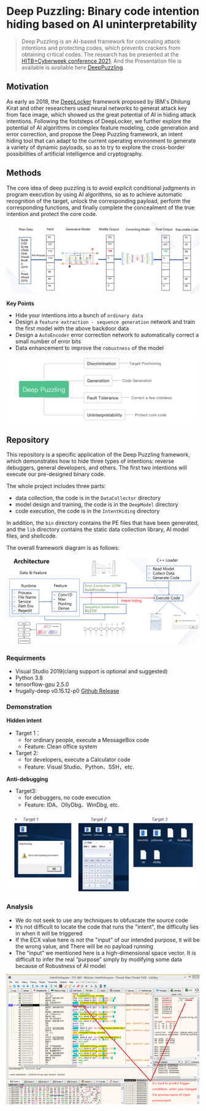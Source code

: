 # Deep Puzzling: Binary code intention hiding based on AI uninterpretability

> Deep Puzzling is an AI-based framework for concealing attack intentions and protecting codes, which prevents crackers from obtaining critical codes. The research has be presented at the [HITB+Cyberweek conference 2021](https://cyberweek.ae/2021/presentations/deep-puzzling-binary-code-intention-hiding-based-on-ai-uninterpretability/).
And the Presentation file is available is available here [DeepPuzzling](misc/Deep_Puzzling_Binary_Code_Intention_Hiding_based_on_AI_Uninterpretability.pdf ':include').


## Motivation

As early as 2018, the [DeepLocker](http://i.blackhat.com/us-18/Thu-August-9/us-18-Kirat-DeepLocker-Concealing-Targeted-Attacks-with-AI-Locksmithing.pdf) framework proposed by IBM's Dhilung Kirat and other researchers used neural networks to generat attack key from face image, which showed us the great potential of AI in hiding attack intentions. Following the footsteps of DeepLocker, we further explore the potential of AI algorithms in complex feature modeling, code generation and error correction, and propose the Deep Puzzling framework, an intent hiding tool that can adapt to the current operating environment to generate a variety of dynamic payloads, so as to try to explore the cross-border possibilities of artificial intelligence and cryptography.


## Methods

The core idea of deep puzzling is to avoid explicit conditional judgments in program execution by using AI algorithms, so as to achieve automatic recognition of the target, unlock the corresponding payload, perform the corresponding functions, and finally complete the concealment of the true intention and protect the core code. 

![Methods Overview](./misc/overview.png)

**Key Points**
- Hide your intentions into a bunch of `ordinary data`
- Design a `feature extraction - sequence generation` network and train the first model with the above backdoor data
- Design a `AutoEncoder` error correction network to automatically correct a small number of error bits
- Data enhancement to improve the `robustness` of the model

![Key Points](./misc/keypoints.png)

## Repository 

This repository is a specific application of the Deep Puzzling framework, which demonstrates how to hide three types of intentions: reverse debuggers, general developers, and others. The first two intentions will execute our pre-designed binary code.

The whole project includes three parts: 
- data collection, the code is in the `DataCollector` directory
- model design and training, the code is in the `DeepModel` directory
- code execution, the code is in the `IntentHiding` directory 

In addition, the `bin` directory contains the PE files that have been generated, and the `lib` directory contains the static data collection library, AI model files, and shellcode.

The overall framework diagram is as follows:

![Model Arch](./misc/model_arch.png)

### Requirments
- Visual Studio 2019(clang support is optional and suggested)
- Python 3.8
- tensorflow-gpu 2.5.0
- frugally-deep v0.15.12-p0 [Github Release](https://github.com/Dobiasd/frugally-deep/releases/tag/v0.15.12-p0)

### Demonstration

**Hidden intent**
- Target 1： 
    - for ordinary people, execute a MessageBox code
    - Feature: Clean office system
- Target 2: 
    - for developers, execute a Calculator code
    - Feature: Visual Studio、Python、SSH，etc.

**Anti-debugging**
- Target3:  
    - for debuggers, no code execution
    - Feature:  IDA、OllyDbg、WinDbg, etc.

![Demo](./misc/demo.png)


### Analysis

- We do not seek to use any techniques to obfuscate the source code
- It’s not difficult to locate the code that runs the "intent", the difficulty lies in when it will be triggered
- If the ECX value here is not the "input" of our intended purpose, it will be the wrong value, and There will be no payload running
- The “input” we mentioned here is a high-dimensional space vector. It is difficult to infer the real “purpose” simply by modifying some data because of Robustness of AI model

![Reverse](./misc/reverse.png)
